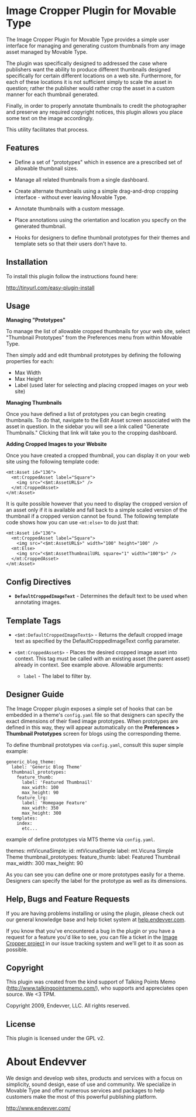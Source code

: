# Image Cropper Plugin for Movable Type #

The Image Cropper Plugin for Movable Type provides a simple
user interface for managing and generating custom thumbnails
from any image asset managed by Movable Type. 

The plugin was specifically designed to addressed the case
where publishers want the ability to produce different thumbnails
designed specifically for certain different locations on a web site. 
Furthermore, for each of these locations it is not sufficient
simply to scale the asset in question; rather the publisher
would rather crop the asset in a custom manner for each thumbnail
generated.

Finally, in order to properly annotate thumbnails to credit the 
photographer and preserve any required copyright notices, this 
plugin allows you place some text on the image accordingly.

This utility facilitates that process.

## Features ##

* Define a set of "prototypes" which in essence are a prescribed
  set of allowable thumbnail sizes.

* Manage all related thumbnails from a single dashboard.

* Create alternate thumbnails using a simple drag-and-drop cropping
  interface - without ever leaving Movable Type.

* Annotate thumbnails with a custom message.

* Place annotations using the orientation and location you specify 
  on the generated thumbnail.

* Hooks for designers to define thumbnail prototypes for their
  themes and template sets so that their users don't have to.

## Installation ##

To install this plugin follow the instructions found here:

http://tinyurl.com/easy-plugin-install

## Usage ##

**Managing "Prototypes"**

To manage the list of allowable cropped thumbnails for your web
site, select "Thumbnail Prototypes" from the Preferences menu from
within Movable Type.

Then simply add and edit thumbnail prototypes by defining the following
properties for each:

* Max Width
* Max Height
* Label (used later for selecting and placing cropped images on your web site)

**Managing Thumbnails**

Once you have defined a list of prototypes you can begin creating
thumbnails. To do that, navigate to the Edit Asset screen associated
with the asset in question. In the sidebar you will see a link called
"Generate Thumbnails." Clicking that link will take you to the cropping
dashboard.

**Adding Cropped Images to your Website**

Once you have created a cropped thumbnail, you can display it on your
web site using the following template code:

    <mt:Asset id="136">
      <mt:CroppedAsset label="Square">
        <img src="<$mt:AssetURL$>" />
      </mt:CroppedAsset>
    </mt:Asset>

It is quite possible however that you need to display the cropped
version of an asset only if it is available and fall back to a simple
scaled version of the thumbnail if a cropped version cannot be found.
The following template code shows how you can use `<mt:else>` to do
just that:

    <mt:Asset id="136">
      <mt:CroppedAsset label="Square">
        <img src="<$mt:AssetURL$>" width="100" height="100" />
      <mt:Else>
        <img src="<$mt:AssetThumbnailURL square="1" width="100"$>" />
      </mt:CroppedAsset>
    </mt:Asset>

## Config Directives ##

* **`DefaultCroppedImageText`** - Determines the default text to be
  used when annotating images.

## Template Tags ##

* `<$mt:DefaultCroppedImageText$>` - Returns the default cropped image
   text as specified by the DefaultCroppedImageText config parameter.

* `<$mt:CroppedAsset$>` - Places the desired cropped image asset
  into context. This tag must be called with an existing asset
  (the parent asset) already in context. See example above. Allowable
  arguments:

  * `label` - The label to filter by.

## Designer Guide ##

The Image Cropper plugin exposes a simple set of hooks that can be
embedded in a theme's `config.yaml` file so that designers can specify 
the exact dimensions of their fixed image prototypes. When prototypes
are defined in this way, they will appear automatically on the 
**Preferences > Thumbnail Prototypes** screen for blogs using the corresponding
theme. 

To define thumbnail prototypes via `config.yaml`, consult this super 
simple example:

    generic_blog_theme:
      label: 'Generic Blog Theme'
      thumbnail_prototypes:
        feature_thumb:
          label: 'Featured Thumbnail'
          max_width: 100
          max_height: 90
        feature_lrg:
          label: 'Homepage Feature'
          max_width: 350
          max_height: 300
      templates:
        index:
          etc...

example of define prototypes via MT5 theme via `config.yaml`.

themes:
  mtVicunaSimple:
    id: mtVicunaSimple
    label: mt.Vicuna Simple Theme
    thumbnail_prototypes:
      feature_thumb:
        label: Featured Thumbnail
        max_width: 300
        max_height: 90

As you can see you can define one or more prototypes easily for a theme.
Designers can specify the label for the prototype as well as its 
dimensions.

## Help, Bugs and Feature Requests ##

If you are having problems installing or using the plugin, please check out our general knowledge base and help ticket system at [help.endevver.com](http://help.endevver.com).

If you know that you've encountered a bug in the plugin or you have a request for a feature you'd like to see, you can file a ticket in the [Image Cropper project](https://endevver.lighthouseapp.com/projects/34923-image-cropper) in our issue tracking system and we'll get to it as soon as possible.

## Copyright ##

This plugin was created from the kind support of 
Talking Points Memo (http://www.talkingpointsmemo.com/), who
supports and appreciates open source. We <3 TPM.

Copyright 2009, Endevver, LLC. All rights reserved.

## License ##

This plugin is licensed under the GPL v2.

# About Endevver #

We design and develop web sites, products and services with a focus on 
simplicity, sound design, ease of use and community. We specialize in 
Movable Type and offer numerous services and packages to help customers 
make the most of this powerful publishing platform.

http://www.endevver.com/

